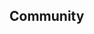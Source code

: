 ## Community

<!-- automd:contributors license=Apache author=HugoRCD-->

<!-- /automd -->

<!-- automd:with-automd lastUpdate -->

<!-- /automd -->
